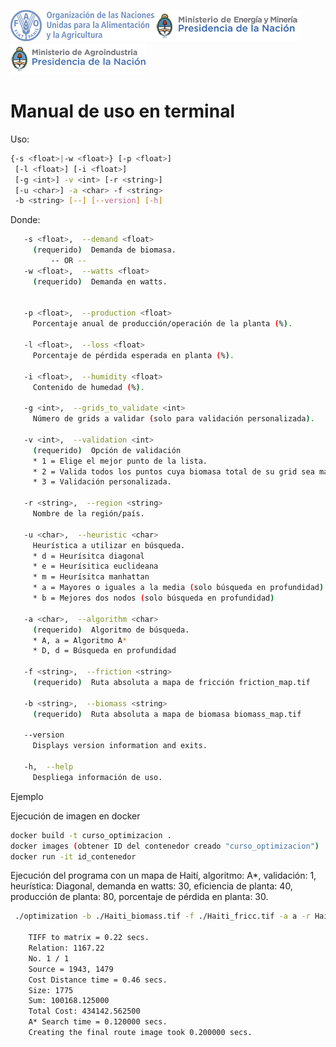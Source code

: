 ![PROBIOMASA 01](/images/probiomasa01.png)![PROBIOMASA 01](/images/probiomasa02.png)![PROBIOMASA 01](/images/probiomasa03.png)

# Manual de uso en terminal

Uso:
 ``` bash
 {-s <float>|-w <float>} [-p <float>] 
  [-l <float>] [-i <float>]
  [-g <int>] -v <int> [-r <string>]
  [-u <char>] -a <char> -f <string>
  -b <string> [--] [--version] [-h]
```

Donde: 
``` bash
   -s <float>,  --demand <float>
     (requerido)  Demanda de biomasa.
         -- OR --
   -w <float>,  --watts <float>
     (requerido)  Demanda en watts.


   -p <float>,  --production <float>
     Porcentaje anual de producción/operación de la planta (%).

   -l <float>,  --loss <float>
     Porcentaje de pérdida esperada en planta (%).

   -i <float>,  --humidity <float>
     Contenido de humedad (%).

   -g <int>,  --grids_to_validate <int>
     Número de grids a validar (solo para validación personalizada).

   -v <int>,  --validation <int>
     (requerido)  Opción de validación
     * 1 = Elige el mejor punto de la lista.
     * 2 = Valida todos los puntos cuya biomasa total de su grid sea mayor al promedio de todo el mapa.
     * 3 = Validación personalizada.

   -r <string>,  --region <string>
     Nombre de la región/país.

   -u <char>,  --heuristic <char>
     Heurística a utilizar en búsqueda. 
     * d = Heurísitca diagonal
     * e = Heurísitica euclideana
     * m = Heurísitca manhattan
     * a = Mayores o iguales a la media (solo búsqueda en profundidad)
     * b = Mejores dos nodos (solo búsqueda en profundidad)

   -a <char>,  --algorithm <char>
     (requerido)  Algoritmo de búsqueda.
     * A, a = Algoritmo A*
     * D, d = Búsqueda en profundidad

   -f <string>,  --friction <string>
     (requerido)  Ruta absoluta a mapa de fricción friction_map.tif

   -b <string>,  --biomass <string>
     (requerido)  Ruta absoluta a mapa de biomasa biomass_map.tif

   --version
     Displays version information and exits.

   -h,  --help
     Despliega información de uso. 
```     
 Ejemplo
 
 Ejecución de imagen en docker
 ``` bash
 docker build -t curso_optimizacion .
 docker images (obtener ID del contenedor creado "curso_optimizacion")
 docker run -it id_contenedor
 ```
Ejecución del programa con un mapa de Haití, algoritmo: A*, validación: 1, heurística: Diagonal, demanda en watts: 30, eficiencia de planta: 40, producción de planta: 80, porcentaje de pérdida en planta: 30. 
``` bash
 ./optimization -b ./Haiti_biomass.tif -f ./Haiti_fricc.tif -a a -r Haiti -v 1 -u d -w 30 -i 40 -p 80 -l 30
 
    TIFF to matrix = 0.22 secs. 
    Relation: 1167.22
    No. 1 / 1
    Source = 1943, 1479
    Cost Distance time = 0.46 secs.
    Size: 1775
    Sum: 100168.125000
    Total Cost: 434142.562500
    A* Search time = 0.120000 secs.
    Creating the final route image took 0.200000 secs.
    
    
``` 

